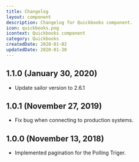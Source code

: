 ```yaml
---
title: Changelog
layout: component
description: Changelog for Quickbooks component.
icon: quickbooks.png
icontext: Quickbooks component
category: Quickbooks
createdDate: 2020-01-02
updatedDate: 2020-01-30
---
```


## 1.1.0 (January 30, 2020)

* Update sailor version to 2.6.1

## 1.0.1 (November 27, 2019)
* Fix bug when connecting to production systems.

## 1.0.0 (November 13, 2018)

* Implemented pagination for the Polling Triger.
